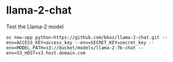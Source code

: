 # llama-2-chat
Test the Llama-2 model

```
oc new-app python~https://github.com/bkoz/llama-2-chat.git --env=ACCESS_KEY=access_key --env=SECRET_KEY=secret_key --env=MODEL_PATH=s3://bucket/models/llama-2-7b-chat --env=S3_HOST=s3.host.domain.com
```